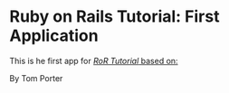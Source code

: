 # Ruby on Rails Tutorial: First Application
This is he first app for [*RoR Tutorial* based on:](http://railstutorial.org)

By Tom Porter